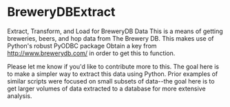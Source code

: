 # BreweryDBExtract
Extract, Transform, and Load for BreweryDB Data
This is a means of getting breweries, beers, and hop data from The Brewery DB.
This makes use of Python's robust PyODBC package
Obtain a key from http://www.brewerydb.com/ in order to get this to function.

Please let me know if you'd like to contribute more to this. The goal here is to make a simpler way to extract this data using Python. Prior examples of similar scripts were focused on small subsets of data--the goal here is to get larger volumes of data extracted to a database for more extensive analysis.
